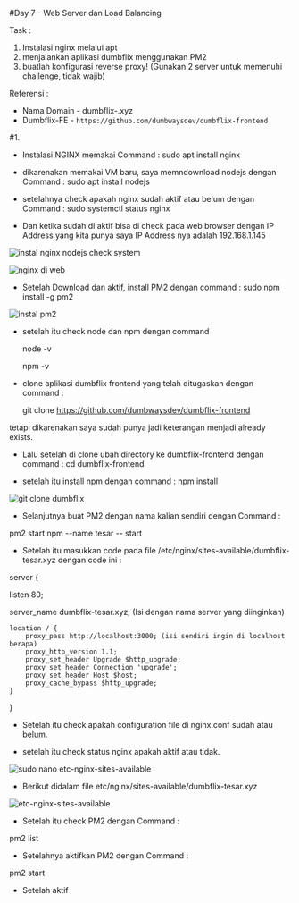 #Day 7 - Web Server dan Load Balancing

Task :
1. Instalasi nginx melalui apt
2. menjalankan aplikasi dumbflix menggunakan PM2
3. buatlah konfigurasi reverse proxy!
(Gunakan 2 server untuk memenuhi challenge, tidak wajib)

Referensi :
- Nama Domain - dumbflix-<nama panggilan>.xyz
- Dumbflix-FE - ```https://github.com/dumbwaysdev/dumbflix-frontend```


#1. 
- Instalasi NGINX memakai Command : sudo apt install nginx
- dikarenakan memakai VM baru, saya memndownload nodejs dengan Command : sudo apt install nodejs
- setelahnya check apakah nginx sudah aktif atau belum dengan Command : sudo systemctl status nginx
 
- Dan ketika sudah di aktif bisa di check pada web browser dengan IP Address yang kita punya saya IP Address nya adalah 192.168.1.145

![instal nginx nodejs check system](https://github.com/Drewsans/devops17-dumbways-Tesar-Nurrizky/assets/118201274/361a6b3e-079e-42fb-9fc9-857ef25a90e8)

 ![nginx di web](https://github.com/Drewsans/devops17-dumbways-Tesar-Nurrizky/assets/118201274/749b7916-e3e5-43e4-871c-c6796a5196c5)

- Setelah Download dan aktif, install PM2 dengan command : sudo npm install -g pm2

![instal pm2](https://github.com/Drewsans/devops17-dumbways-Tesar-Nurrizky/assets/118201274/d4ae4106-1474-458f-b1ff-55da0c0971ef)

- setelah itu check node dan npm dengan command 
 
  node -v
  
  npm -v
  
- clone aplikasi dumbflix frontend yang telah ditugaskan dengan command :
  
  git clone https://github.com/dumbwaysdev/dumbflix-frontend
  
tetapi dikarenakan saya sudah punya jadi keterangan menjadi already exists.
  
- Lalu setelah di clone ubah directory ke dumbflix-frontend dengan command :
  cd dumbflix-frontend
  
- setelah itu install npm dengan command :
  npm install
  
![git clone dumbflix](https://github.com/Drewsans/devops17-dumbways-Tesar-Nurrizky/assets/118201274/87803a18-1df6-4e37-bddd-8f038b74033f)

- Selanjutnya buat PM2 dengan nama kalian sendiri dengan Command :
 
pm2 start npm --name tesar -- start
 
- Setelah itu masukkan code pada file /etc/nginx/sites-available/dumbflix-tesar.xyz dengan code ini :

server {
    
 listen 80;
    
 server_name dumbflix-tesar.xyz; (Isi dengan nama server yang diinginkan)

    location / {
        proxy_pass http://localhost:3000; (isi sendiri ingin di localhost berapa)
        proxy_http_version 1.1;
        proxy_set_header Upgrade $http_upgrade;
        proxy_set_header Connection 'upgrade';
        proxy_set_header Host $host;
        proxy_cache_bypass $http_upgrade;
    }
}
 
- Setelah itu check apakah configuration file di nginx.conf sudah atau belum.
 
- setelah itu check status nginx apakah aktif atau tidak.
 
![sudo nano etc-nginx-sites-available](https://github.com/Drewsans/devops17-dumbways-Tesar-Nurrizky/assets/118201274/6a173538-d042-454e-b47e-b4a7dfc8fba2)

- Berikut didalam file etc/nginx/sites-available/dumbflix-tesar.xyz
 
 ![etc-nginx-sites-available](https://github.com/Drewsans/devops17-dumbways-Tesar-Nurrizky/assets/118201274/86ff7abf-d6c1-4583-b93d-9c763c89021c)

- Setelah itu check PM2 dengan Command :
 
 pm2 list
 
- Setelahnya aktifkan PM2 dengan Command :
 
 pm2 start
 
- Setelah aktif 
